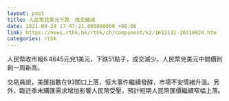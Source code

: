 ```yaml
---
layout: post
title: 人民幣兌美元下跌　成交縮減
date: 2021-09-24 17:47:21.000000000 +08:00
link: https://news.rthk.hk/rthk/ch/component/k2/1612111-20210924.htm
categories: rthk
---
```


人民幣收市報6.4645元兌1美元，下跌51點子，成交減少。人民幣兌美元中間價則創一周新高。

交易員說，美匯指數在93關口上落，恒大事件繼續發酵，市場不安情緒升溫。另外，臨近季末購匯需求增加影響人民幣受壓，預計短期人民幣匯價繼續窄幅上落。
